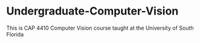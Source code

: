 # Undergraduate-Computer-Vision
This is CAP 4410 Computer Vision course taught at the University of South Florida
